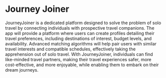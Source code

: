# Journey Joiner

JourneyJoiner is a dedicated platform designed to solve the problem of solo travel by connecting individuals with prospective travel companions. The app will provide a platform where users can create profiles detailing their travel preferences, including destinations of interest, budget levels, and availability. Advanced matching algorithms will help pair users with similar travel interests and compatible schedules, effectively taking the apprehension out of solo travel. With JourneyJoiner, individuals can find like-minded travel partners, making their travel experiences safer, more cost-effective, and more enjoyable, while enabling them to embark on their dream journeys.
